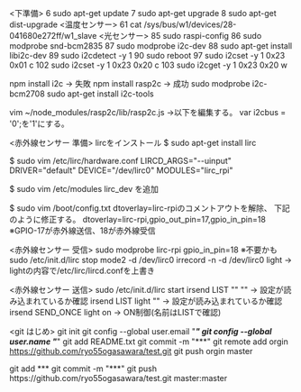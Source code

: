 <下準備>
    6  sudo apt-get update
    7  sudo apt-get upgrade
    8  sudo apt-get dist-upgrade 
<温度センサー>
   61  cat /sys/bus/w1/devices/28-041680e272ff/w1_slave 
<光センサー>
   85  sudo raspi-config 
   86  sudo modprobe snd-bcm2835
   87  sudo modprobe i2c-dev
   88  sudo apt-get install libi2c-dev
   89  sudo i2cdetect -y 1
   90  sudo reboot
   97  sudo i2cset -y 1 0x23 0x01 c
  102  sudo i2cset -y 1 0x23 0x20 c
  103  sudo i2cget -y 1 0x23 0x20 w

  npm install i2c  -> 失敗
  npm install rasp2c -> 成功
  sudo modprobe i2c-bcm2708
  sudo apt-get install i2c-tools

  vim ~/node_modules/rasp2c/lib/rasp2c.js
  ->以下を編集する。
  var i2cbus = '0';を'1'にする。

<赤外線センサー 準備>
lircをインストール
$ sudo apt-get install lirc

$ sudo vim /etc/lirc/hardware.conf
LIRCD_ARGS="--uinput"
DRIVER="default"
DEVICE="/dev/lirc0"
MODULES="lirc_rpi"

$ sudo vim /etc/modules
lirc_dev
を追加

$ sudo vim /boot/config.txt
dtoverlay=lirc-rpiのコメントアウトを解除、
下記のように修正する。
dtoverlay=lirc-rpi,gpio_out_pin=17,gpio_in_pin=18
※GPIO-17が赤外線送信、18が赤外線受信

<赤外線センサー 受信>
  sudo modprobe lirc-rpi gpio_in_pin=18 ※不要かも
  sudo /etc/init.d/lirc stop
  mode2 -d /dev/lirc0
  irrecord -n -d /dev/lirc0 light
  -> lightの内容で/etc/lirc/lircd.confを上書き

<赤外線センサー 送信>
  sudo /etc/init.d/lirc start
  irsend LIST "" "" -> 設定が読み込まれているか確認
  irsend LIST light "" -> 設定が読み込まれているか確認
  irsend SEND_ONCE light on -> ON制御(名前はLISTで確認)



<git はじめ>
git init
git config --global user.email "*********"
git config --global user.name "*********"
git add README.txt
git commit -m "***"
git remote add orgin https://github.com/ryo55ogasawara/test.git
git push orgin master

<git>
git add ***
git commit -m "***"
git push https://github.com/ryo55ogasawara/test.git master:master


